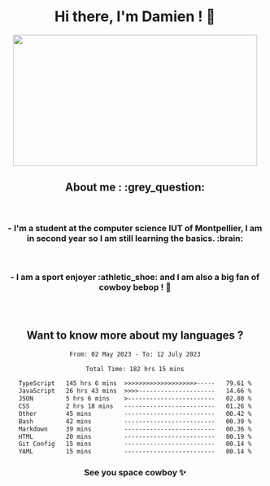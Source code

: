 <div align="center">
<h1>Hi there, I'm Damien ! 👋 </h1>
<img src="https://media.giphy.com/media/11KzOet1ElBDz2/giphy.gif" width="480" height="258" /> 
 <h2>About me : :grey_question: </h2>
 <br>
<h3>- I'm a student at the computer science IUT of Montpellier, I am in second year so I am still learning the basics. :brain: </h3>
 <br>
<h3>- I am a sport enjoyer :athletic_shoe: and I am also a big fan of cowboy bebop ! 🤠 <h3>
 <br>
 
  <h2>Want to know more about my languages ?</h2>

 <!--START_SECTION:waka-->

```txt
From: 02 May 2023 - To: 12 July 2023

Total Time: 182 hrs 15 mins

TypeScript   145 hrs 6 mins  >>>>>>>>>>>>>>>>>>>>-----   79.61 %
JavaScript   26 hrs 43 mins  >>>>---------------------   14.66 %
JSON         5 hrs 6 mins    >------------------------   02.80 %
CSS          2 hrs 18 mins   -------------------------   01.26 %
Other        45 mins         -------------------------   00.42 %
Bash         42 mins         -------------------------   00.39 %
Markdown     39 mins         -------------------------   00.36 %
HTML         20 mins         -------------------------   00.19 %
Git Config   15 mins         -------------------------   00.14 %
YAML         15 mins         -------------------------   00.14 %
```

<!--END_SECTION:waka-->
 
 
 <!--
 <p align="center">
           <img src="https://wakatime.com/share/@b21fb822-1b1e-4a56-b3ac-d647f03795fd/3d8fc332-54a6-4d29-9469-965955d6e018.svg"/>
 </p>
 <p align="center">
  <img src="https://wakatime.com/share/@b21fb822-1b1e-4a56-b3ac-d647f03795fd/5d7b153c-4137-40c1-8270-25e516f9619c.svg"/>
 </p>
 -->
 
<h3> See you space cowboy ✨ </h3>

</div>


 
